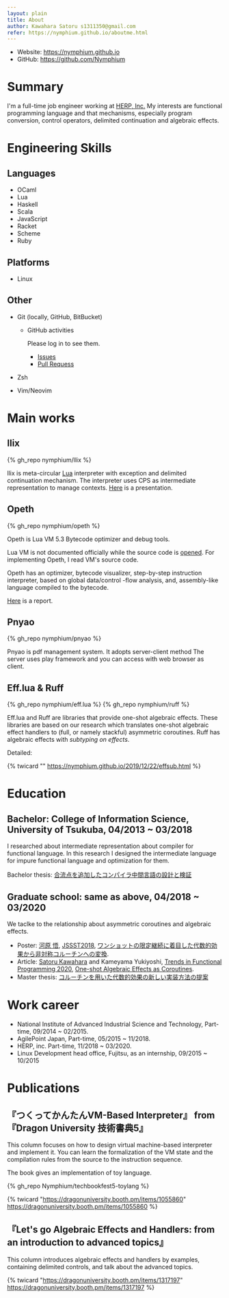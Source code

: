 ```yaml
---
layout: plain
title: About
author: Kawahara Satoru s1311350@gmail.com
refer: https://nymphium.github.io/aboutme.html
---
```


- Website: https://nymphium.github.io
- GitHub: https://github.com/Nymphium

# Summary
I'm a full-time job engineer working at [HERP, Inc.](https://herp.co.jp)
My interests are functional programming language and that mechanisms, especially program conversion, control operators, delimited continuation and algebraic effects.

# Engineering Skills
## Languages
- OCaml
- Lua
- Haskell
- Scala
- JavaScript
- Racket
- Scheme
- Ruby

## Platforms
- Linux

## Other
- Git (locally, GitHub, BitBucket)

    + GitHub activities

        Please log in to see them.

        * [Issues](https://github.com/issues?utf8=%E2%9C%93&q=is%3Aissue+author%3ANymphium+archived%3Afalse+)
        * [Pull Requess](https://github.com/pulls?utf8=%E2%9C%93&q=is%3Apr+author%3ANymphium+archived%3Afalse+)
- Zsh
- Vim/Neovim

# Main works
## llix
{% gh_repo nymphium/llix %}

llix is meta-circular [Lua](https://lua.org) interpreter with exception and delimited continuation mechanism.
The interpreter uses CPS as intermediate representation to manage contexts.
[Here](https://nymphium.github.io/pdf/information_special_seminar.html) is a presentation.

## Opeth
{% gh_repo nymphium/opeth %}

Opeth is Lua VM 5.3 Bytecode optimizer and debug tools.

Lua VM is not documented officially while the source code is [opened](https://github.com/lua/lua).
For implementing Opeth, I read VM's source code.

Opeth has an optimizer, bytecode visualizer, step-by-step instruction interpreter, based on global data/control -flow analysis, and, assembly-like language compiled to the bytecode.

[Here](https://nymphium.github.io/pdf/opeth_report.pdf) is a report.

## Pnyao
{% gh_repo nymphium/pnyao %}

Pnyao is pdf management system.
It adopts server-client method 
The server uses play framework and you can access with web browser as client.

## Eff.lua & Ruff
{% gh_repo nymphium/eff.lua %}
{% gh_repo nymphium/ruff %}

Eff.lua and Ruff are libraries that provide one-shot algebraic effects.
These libraries are based on our research which translates one-shot algebraic effect handlers to (full, or namely stackful) asymmetric coroutines.
Ruff has algebraic effects with *subtyping on effects*.

Detailed:

{% twicard "" https://nymphium.github.io/2019/12/22/effsub.html %}

# Education
## Bachelor: College of Information Science, University of Tsukuba, 04/2013 ~ 03/2018 
I researched about intermediate representation about compiler for functional language.
In this research I designed the intermediate language for impure functional language and optimization for them.

Bachelor thesis: [合流点を追加したコンパイラ中間言語の設計と検証](http://logic.cs.tsukuba.ac.jp/~sat/pdf/bachelor_thesis.pdf)

## Graduate school: same as above, 04/2018 ~ 03/2020
We taclke to the relationship about asymmetric coroutines and algebraic effects.

- Poster: <u>河原 悟</u>, [JSSST2018](https://jssst2018.wordpress.com/), [ワンショットの限定継続に着目した代数的効果から非対称コルーチンへの変換](http://logic.cs.tsukuba.ac.jp/~sat/pdf/jssst2018.pdf).
- Article: <u>Satoru Kawahara</u> and Kameyama Yukiyoshi, [Trends in Functional Programming 2020](http://www.cse.chalmers.se/~rjmh/tfp/), [One-shot Algebraic Effects as Coroutines](http://logic.cs.tsukuba.ac.jp/~sat/pdf/tfp2020.pdf).
- Master thesis: [コルーチンを用いた代数的効果の新しい実装方法の提案](http://logic.cs.tsukuba.ac.jp/~sat/pdf/master_thesis.pdf)

# Work career
- National Institute of Advanced Industrial Science and Technology, Part-time, 09/2014 ~ 02/2015.
- AgilePoint Japan, Part-time, 05/2015 ~ 11/2018.
- HERP, inc. Part-time, 11/2018 ~ 03/2020.
- Linux Development head office, Fujitsu, as an internship, 09/2015 ~ 10/2015

# Publications
## 『つくってかんたんVM-Based Interpreter』 from 『Dragon University 技術書典5』
This column focuses on how to design virtual machine-based interpreter and implement it.
You can learn the formalization of the VM state and the compilation rules from the source to the instruction sequence.

The book gives an implementation of toy language.

{% gh_repo Nymphium/techbookfest5-toylang %}

{% twicard "https://dragonuniversity.booth.pm/items/1055860" https://dragonuniversity.booth.pm/items/1055860 %}

## 『Let's go Algebraic Effects and Handlers: from an introduction to advanced topics』
This column introduces algebraic effects and handlers by examples, containing delimited controls, and talk about the advanced topics.

{% twicard "https://dragonuniversity.booth.pm/items/1317197" https://dragonuniversity.booth.pm/items/1317197 %}
